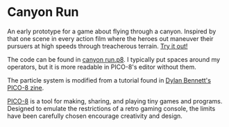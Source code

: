 # Canyon Run

An early prototype for a game about flying through a canyon. Inspired by that one scene in every action film where the heroes out maneuver their pursuers at high speeds through treacherous terrain. [Try it out!](https://bencreating.github.io/canyon-run/)

The code can be found in [canyon run.p8](https://github.com/BenCreating/canyon-run/blob/main/canyon%20run.p8). I typically put spaces around my operators, but it is more readable in PICO-8's editor without them.

The particle system is modified from a tutorial found in [Dylan Bennett's PICO-8 zine](https://mboffin.itch.io/gamedev-with-pico-8-issue1).

[PICO-8](https://www.lexaloffle.com/pico-8.php) is a tool for making, sharing, and playing tiny games and programs. Designed to emulate the restrictions of a retro gaming console, the limits have been carefully chosen encourage creativity and design.
